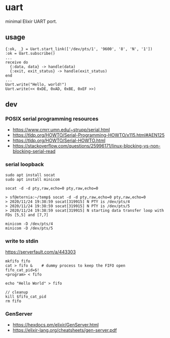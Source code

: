 
# uart

minimal Elixir UART port.

## usage

    {:ok, _} = Uart.start_link(['/dev/pts/1', '9600', '8', 'N', '1'])
    :ok = Uart.subscribe()
    ...
    receive do
      {:data, data} -> handle(data)
      {:exit, exit_status} -> handle(exit_status)
    end
    ...
    Uart.write("Hello, world!")
    Uart.write(<< 0xDE, 0xAD, 0xBE, 0xEF >>)
	
## dev

### POSIX serial programming resources

- https://www.cmrr.umn.edu/~strupp/serial.html
- https://tldp.org/HOWTO/Serial-Programming-HOWTO/x115.html#AEN125
- https://tldp.org/HOWTO/Serial-HOWTO.html
- https://stackoverflow.com/questions/25996171/linux-blocking-vs-non-blocking-serial-read


### serial loopback

	sudo apt install socat
	sudo apt install minicom

	socat -d -d pty,raw,echo=0 pty,raw,echo=0

	> sf@eternia:~/temp$ socat -d -d pty,raw,echo=0 pty,raw,echo=0
	> 2020/11/24 19:38:59 socat[319915] N PTY is /dev/pts/4
	> 2020/11/24 19:38:59 socat[319915] N PTY is /dev/pts/5
	> 2020/11/24 19:38:59 socat[319915] N starting data transfer loop with FDs [5,5] and [7,7]

	minicom -D /dev/pts/4
	minicom -D /dev/pts/5

### write to stdin

https://serverfault.com/a/443303
 
	mkfifo fifo
	cat > fifo & 	# dummy process to keep the FIFO open 
	fifo_cat_pid=$!
	<program> < fifo

	echo "Hello World" > fifo

	// cleanup
	kill $fifo_cat_pid
	rm fifo

### GenServer

- https://hexdocs.pm/elixir/GenServer.html
- https://elixir-lang.org/cheatsheets/gen-server.pdf

